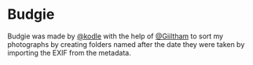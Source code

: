 # Budgie
Budgie was made by [@kodle](https://github.com/kodle) with the help of [@Giiltham](https://github.com/Giiltham) to sort my photographs by creating folders named after the date they were taken by importing the EXIF from the metadata.
